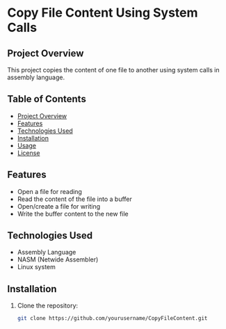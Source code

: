 # Copy File Content Using System Calls

## Project Overview
This project copies the content of one file to another using system calls in assembly language.

## Table of Contents
- [Project Overview](#project-overview)
- [Features](#features)
- [Technologies Used](#technologies-used)
- [Installation](#installation)
- [Usage](#usage)
- [License](#license)

## Features
- Open a file for reading
- Read the content of the file into a buffer
- Open/create a file for writing
- Write the buffer content to the new file

## Technologies Used
- Assembly Language
- NASM (Netwide Assembler)
- Linux system

## Installation
1. Clone the repository:
   ```bash
   git clone https://github.com/yourusername/CopyFileContent.git
